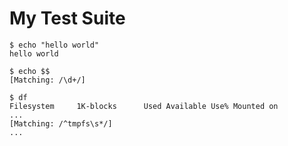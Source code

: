 # My Test Suite

```console
$ echo "hello world"
hello world
```

```console
$ echo $$
[Matching: /\d+/]
```

```console
$ df
Filesystem     1K-blocks      Used Available Use% Mounted on
...
[Matching: /^tmpfs\s*/]
...
```
